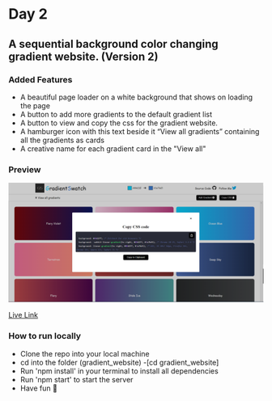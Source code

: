 # Day 2

## A sequential background color changing gradient website. (Version 2)

### Added Features

- A beautiful page loader on a white background that shows on loading the page
- A button to add more gradients to the default gradient list
- A button to view and copy the css for the gradient website.
- A hamburger icon with this text beside it “View all gradients” containing all the gradients as cards
- A creative name for each gradient card in the "View all"

### Preview

![Preview image](./src/assets/preview.png)

[Live Link](http://vermilion4.github.io/gradient_website)

### How to run locally

- Clone the repo into your local machine
- cd into the folder (gradient_website) -[cd gradient_website]
- Run 'npm install' in your terminal to install all dependencies
- Run 'npm start' to start the server
- Have fun 🥳
